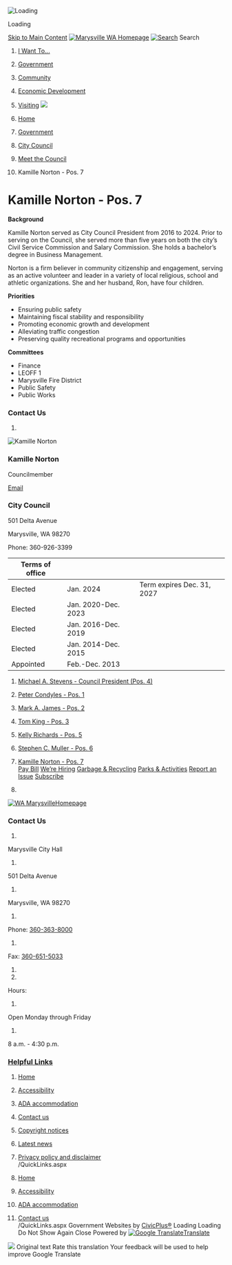   ![Loading](images/29b064ce5f3fac784b14f1ae5d5b8dafc6d52f09fa98e32a9ca2ce302eb1c1f0.gif) 

Loading

  [Skip to Main Content](http://www.marysvillewa.gov/957/Kamille-Norton---Pos-7#cc8bd5517c-cfc5-4f2e-9df5-9d733e2fa41e)   [![Marysville WA Homepage](images/b68a04280d930b6fea090e4dddb7043d6212d591939e10dfd101fef31bedc2a6)](http://www.marysvillewa.gov/957/Kamille-Norton---Pos-7)   [![Search](images/25c3b7f49d80f120beef8ee347e0b7f4e6e1c68376fdebfd223758993b185c57)](http://www.marysvillewa.gov/Search/Results) Search 

 1.  [I Want To...](http://www.marysvillewa.gov/70/I-Want-To) 
 1.  [Government](http://www.marysvillewa.gov/27/Government) 
 1.  [Community](http://www.marysvillewa.gov/31/Community) 
 1.  [Economic Development](http://www.marysvillewa.gov/35/Economic-Development) 
 1.  [Visiting](http://www.marysvillewa.gov/9/Visiting) 
  ![](images/6b22f354fd50c2b7a4c68d86ffe7f46b2fb7933049633884a5d27adcdf464de2)  

 1.  [Home](http://www.marysvillewa.gov/957/Kamille-Norton---Pos-7) 
 1.  [Government](http://www.marysvillewa.gov/27/Government) 
 1.  [City Council](http://www.marysvillewa.gov/264/City-Council) 
 1.  [Meet the Council](http://www.marysvillewa.gov/265/Meet-the-Council) 
 1. Kamille Norton - Pos. 7

# Kamille Norton - Pos. 7

 __Background__ 

Kamille Norton served as City Council President from 2016 to 2024. Prior to serving on the Council, she served more than five years on both the city’s Civil Service Commission and Salary Commission. She holds a bachelor’s degree in Business Management.

Norton is a firm believer in community citizenship and engagement, serving as an active volunteer and leader in a variety of local religious, school and athletic organizations. She and her husband, Ron, have four children.

 __Priorities__ 

 * Ensuring public safety
 * Maintaining fiscal stability and responsibility
 * Promoting economic growth and development
 * Alleviating traffic congestion
 * Preserving quality recreational programs and opportunities

 __Committees__ 

 * Finance
 * LEOFF 1
 * Marysville Fire District
 * Public Safety
 * Public Works

### Contact Us

 1.    

 ![Kamille Norton](images/2f89f34bf2dada3544091b5642ba2fdc267b805f661f6c56afdda599cb86ce0d)    

### Kamille Norton   

Councilmember   

 [Email](mailto:knorton@marysvillewa.gov)    

### City Council   

501 Delta Avenue   

Marysville, WA 98270   

Phone: 360-926-3399   

|Terms of office| | |
|---|---|---|
|Elected|Jan. 2024|Term expires Dec. 31, 2027|
|Elected|Jan. 2020-Dec. 2023| |
|Elected|Jan. 2016-Dec. 2019| |
|Elected|Jan. 2014-Dec. 2015| |
|Appointed|Feb.-Dec. 2013| |

 1.   [Michael A. Stevens - Council President (Pos. 4)](http://www.marysvillewa.gov/953/Michael-A-Stevens---Council-President-Po)  
 1.   [Peter Condyles - Pos. 1](http://www.marysvillewa.gov/954/Peter-Condyles---Pos-1)  
 1.   [Mark A. James - Pos. 2](http://www.marysvillewa.gov/951/Mark-A-James---Pos-2)  
 1.   [Tom King - Pos. 3](http://www.marysvillewa.gov/952/Tom-King---Pos-3)  
 1.   [Kelly Richards - Pos. 5](http://www.marysvillewa.gov/955/Kelly-Richards---Pos-5)  
 1.   [Stephen C. Muller - Pos. 6](http://www.marysvillewa.gov/956/Stephen-C-Muller---Pos-6)  
 1.   [Kamille Norton - Pos. 7](http://www.marysvillewa.gov/957/Kamille-Norton---Pos-7)  
  [Pay Bill](https://marysvillewa.billingdoc.net/login)   [We’re Hiring](http://www.marysvillewa.gov/137/City-of-Marysville-jobs-and-how-to-apply)   [Garbage & Recycling](http://www.marysvillewa.gov/172/Solid-Waste-Recycling)   [Parks & Activities](http://www.marysvillewa.gov/147/Parks-Culture-Recreation)   [Report an Issue](http://www.marysvillewa.gov/369/Report)   [Subscribe](http://www.marysvillewa.gov/list.aspx)  

 1.    

 [![WA MarysvilleHomepage](images/07dde20852cecf6d7b1f994fa6e40c162a478e372416320d43b41acdd7b042df)](http://www.marysvillewa.gov/957/Kamille-Norton---Pos-7)    

### Contact Us

 1.    

Marysville City Hall   

 1.    

501 Delta Avenue   

 1.    

Marysville, WA 98270   

 1.    

Phone: [360-363-8000]()    

 1.    

Fax: [360-651-5033]()    

 1. 
 1.    

Hours:   

 1.    

Open Monday through Friday   

 1.    

8 a.m. - 4:30 p.m.   

###  [Helpful Links](http://www.marysvillewa.gov/QuickLinks.aspx?CID=89) 

 1.  [Home](http://www.marysvillewa.gov/957/Kamille-Norton---Pos-7)  
 1.  [Accessibility](http://www.marysvillewa.gov/accessibility)  
 1.  [ADA accommodation](http://www.marysvillewa.gov/724/ADA-Accommodation)  
 1.  [Contact us](http://marysvillewa.gov/748/CommentsQuestions)  

 1.  [Copyright notices](http://www.marysvillewa.gov/site/copyright)  
 1.  [Latest news](http://www.marysvillewa.gov/civicalerts.aspx)  
 1.  [Privacy policy and disclaimer](http://www.marysvillewa.gov/772/Privacy-Policy-and-Disclaimer)  
 /QuickLinks.aspx 

 1.  [Home](http://www.marysvillewa.gov/957/Kamille-Norton---Pos-7)  

 1.  [Accessibility](http://www.marysvillewa.gov/accessibility)  

 1.  [ADA accommodation](http://www.marysvillewa.gov/724/ADA-Accommodation)  

 1.  [Contact us](http://marysvillewa.gov/748/CommentsQuestions)  
 /QuickLinks.aspx Government Websites by [CivicPlus®](https://connect.civicplus.com/referral)  Loading Loading Do Not Show Again Close Powered by  [![Google Translate](images/3f3f3a8d0882c4edd13c1755632554f3042dd0f45af91da1e753b94d76c2513f.png)Translate](https://translate.google.com)  

  ![](images/13a949374212f668e5cb41968b00a15c585519968fe4f6c7f4975d235370f0d0.svg)  Original text Rate this translation Your feedback will be used to help improve Google Translate 